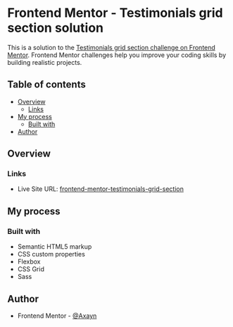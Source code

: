 # Frontend Mentor - Testimonials grid section solution

This is a solution to the [Testimonials grid section challenge on Frontend Mentor](https://www.frontendmentor.io/challenges/testimonials-grid-section-Nnw6J7Un7). Frontend Mentor challenges help you improve your coding skills by building realistic projects.

## Table of contents

- [Overview](#overview)
  - [Links](#links)
- [My process](#my-process)
  - [Built with](#built-with)
- [Author](#author)

## Overview

### Links

- Live Site URL: [frontend-mentor-testimonials-grid-section](https://frontend-mentor-testimonials-grid-section0.netlify.app/)

## My process

### Built with

- Semantic HTML5 markup
- CSS custom properties
- Flexbox
- CSS Grid
- Sass

## Author

- Frontend Mentor - [@Axayn](https://www.frontendmentor.io/profile/Axayn)
